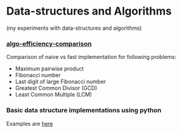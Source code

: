 # Data-structures and Algorithms
(my experiments with data-structures and algorithms)

### [algo-efficiency-comparison](./algo_efficiency_comparison/)
Comparison of naive vs fast implementation for following problems:
  * Maximum pairwise product
  * Fibonacci number
  * Last digit of large Fibonacci number
  * Greatest Common Divisor (GCD)
  * Least Common Multiple (LCM)

### Basic data structure implementations using python

Examples are [here](https://github.com/viks8dm/data_structures_python/tree/master)
